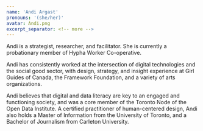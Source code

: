 ```yaml
---
name: 'Andi Argast'
pronouns: '(she/her)'
avatar: Andi.png
excerpt_separator: <!-- more -->
---
```

Andi is a strategist, researcher, and facilitator. She is currently a probationary member of Hypha Worker Co-operative.
<!-- more -->

Andi has consistently worked at the intersection of digital technologies and the social good sector, with design, strategy, and insight experience at Girl Guides of Canada, the Framework Foundation, and a variety of arts organizations. 

Andi believes that digital and data literacy are key  to an engaged and functioning society, and was a core member of the Toronto Node of the Open Data Institute. A certified practitioner of human-centered design, Andi also holds a Master of Information from the University of Toronto, and a Bachelor of Journalism from Carleton University. 
      
